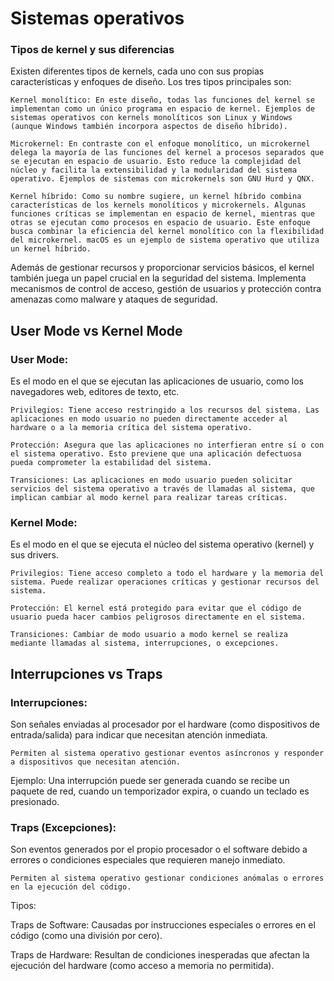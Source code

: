 # Sistemas operativos 

### Tipos de kernel y sus diferencias 

Existen diferentes tipos de kernels, cada uno con sus propias características y enfoques de diseño. Los tres tipos principales son: 

    Kernel monolítico: En este diseño, todas las funciones del kernel se implementan como un único programa en espacio de kernel. Ejemplos de sistemas operativos con kernels monolíticos son Linux y Windows (aunque Windows también incorpora aspectos de diseño híbrido). 

    Microkernel: En contraste con el enfoque monolítico, un microkernel delega la mayoría de las funciones del kernel a procesos separados que se ejecutan en espacio de usuario. Esto reduce la complejidad del núcleo y facilita la extensibilidad y la modularidad del sistema operativo. Ejemplos de sistemas con microkernels son GNU Hurd y QNX. 

    Kernel híbrido: Como su nombre sugiere, un kernel híbrido combina características de los kernels monolíticos y microkernels. Algunas funciones críticas se implementan en espacio de kernel, mientras que otras se ejecutan como procesos en espacio de usuario. Este enfoque busca combinar la eficiencia del kernel monolítico con la flexibilidad del microkernel. macOS es un ejemplo de sistema operativo que utiliza un kernel híbrido. 

Además de gestionar recursos y proporcionar servicios básicos, el kernel también juega un papel crucial en la seguridad del sistema. Implementa mecanismos de control de acceso, gestión de usuarios y protección contra amenazas como malware y ataques de seguridad. 


## User Mode vs Kernel Mode

### User Mode:

Es el modo en el que se ejecutan las aplicaciones de usuario, como los navegadores web, editores de texto, etc.

    Privilegios: Tiene acceso restringido a los recursos del sistema. Las aplicaciones en modo usuario no pueden directamente acceder al hardware o a la memoria crítica del sistema operativo.

    Protección: Asegura que las aplicaciones no interfieran entre sí o con el sistema operativo. Esto previene que una aplicación defectuosa pueda comprometer la estabilidad del sistema.

    Transiciones: Las aplicaciones en modo usuario pueden solicitar servicios del sistema operativo a través de llamadas al sistema, que implican cambiar al modo kernel para realizar tareas críticas.

### Kernel Mode:

Es el modo en el que se ejecuta el núcleo del sistema operativo (kernel) y sus drivers.

    Privilegios: Tiene acceso completo a todo el hardware y la memoria del sistema. Puede realizar operaciones críticas y gestionar recursos del sistema.

    Protección: El kernel está protegido para evitar que el código de usuario pueda hacer cambios peligrosos directamente en el sistema.

    Transiciones: Cambiar de modo usuario a modo kernel se realiza mediante llamadas al sistema, interrupciones, o excepciones.


## Interrupciones vs Traps

### Interrupciones:

Son señales enviadas al procesador por el hardware (como dispositivos de entrada/salida) para indicar que necesitan atención inmediata.

    Permiten al sistema operativo gestionar eventos asíncronos y responder a dispositivos que necesitan atención.
Ejemplo: Una interrupción puede ser generada cuando se recibe un paquete de red, cuando un temporizador expira, o cuando un teclado es presionado.

### Traps (Excepciones):

Son eventos generados por el propio procesador o el software debido a errores o condiciones especiales que requieren manejo inmediato.

    Permiten al sistema operativo gestionar condiciones anómalas o errores en la ejecución del código.
Tipos:

Traps de Software: Causadas por instrucciones especiales o errores en el código (como una división por cero).

Traps de Hardware: Resultan de condiciones inesperadas que afectan la ejecución del hardware (como acceso a memoria no permitida).